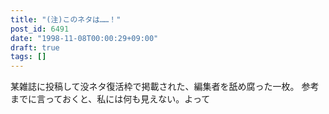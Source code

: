 ```yaml
---
title: "(注)このネタは……！"
post_id: 6491
date: "1998-11-08T00:00:29+09:00"
draft: true
tags: []
---
```



某雑誌に投稿して没ネタ復活枠で掲載された、編集者を舐め腐った一枚。  参考までに言っておくと、私には何も見えない。よって
